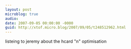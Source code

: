 ```yaml
---
layout: post
microblog: true
audio: 
date: 2007-09-05 00:00:00 -0000
guid: http://xtof.micro.blog/2007/09/05/t248512962.html
---
```

listeing to jeremy about the hcard "n" optimisation
